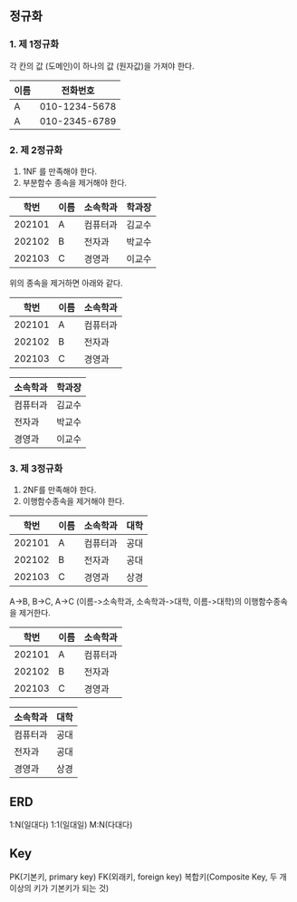 ## 정규화
### 1. 제 1정규화
각 칸의 값 (도메인)이 하나의 값 (원자값)을 가져야 한다.

|이름|전화번호|
|---|----|
|A|010-1234-5678|
|A|010-2345-6789|

### 2. 제 2정규화
1) 1NF 를 만족해야 한다.
2) 부분함수 종속을 제거해야 한다.
   
|학번|이름|소속학과|학과장|
|---|---|---|---|
|202101|A|컴퓨터과|김교수|
|202102|B|전자과|박교수|
|202103|C|경영과|이교수|

위의 종속을 제거하면 아래와 같다.

|학번|이름|소속학과|
|---|---|---|
|202101|A|컴퓨터과|
|202102|B|전자과|
|202103|C|경영과|

|소속학과|학과장|
|---|---|
|컴퓨터과|김교수|
|전자과|박교수|
|경영과|이교수|

### 3. 제 3정규화
1) 2NF를 만족해야 한다.
2) 이행함수종속을 제거해야 한다.

|학번|이름|소속학과|대학|
|---|---|---|---|
|202101|A|컴퓨터과|공대|
|202102|B|전자과|공대|
|202103|C|경영과|상경|

A->B, B->C, A->C (이름->소속학과, 소속학과->대학, 이름->대학)의 이행함수종속을 제거한다.

|학번|이름|소속학과|
|---|---|---|
|202101|A|컴퓨터과|
|202102|B|전자과|
|202103|C|경영과|

|소속학과|대학|
|---|---|
|컴퓨터과|공대|
|전자과|공대|
|경영과|상경|

## ERD
1:N(일대다)
1:1(일대일)
M:N(다대다)

## Key
PK(기본키, primary key)
FK(외래키, foreign key)
복합키(Composite Key, 두 개 이상의 키가 기본키가 되는 것)
